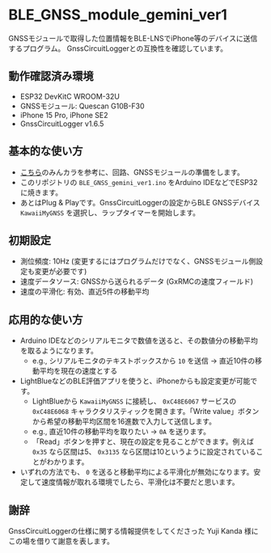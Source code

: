 # BLE_GNSS_module_gemini_ver1
GNSSモジュールで取得した位置情報をBLE-LNSでiPhone等のデバイスに送信するプログラム。
GnssCircuitLoggerとの互換性を確認しています。

## 動作確認済み環境
- ESP32 DevKitC WROOM-32U
- GNSSモジュール: Quescan G10B-F30
- iPhone 15 Pro, iPhone SE2
- GnssCircuitLogger v1.6.5

## 基本的な使い方
- [こちら](https://minkara.carview.co.jp/userid/3475803/car/3322507/8352285/note.aspx)のみんカラを参考に、回路、GNSSモジュールの準備をします。
- このリポジトリの `BLE_GNSS_gemini_ver1.ino` をArduino IDEなどでESP32に焼きます。
- あとはPlug & Playです。GnssCircuitLoggerの設定からBLE GNSSデバイス `KawaiiMyGNSS` を選択し、ラップタイマーを開始します。

## 初期設定
- 測位頻度: 10Hz (変更するにはプログラムだけでなく、GNSSモジュール側設定も変更が必要です)
- 速度データソース: GNSSから送られるデータ (GxRMCの速度フィールド)
- 速度の平滑化: 有効、直近5件の移動平均

## 応用的な使い方
- Arduino IDEなどのシリアルモニタで数値を送ると、その数値分の移動平均を取るようになります。
  - e.g., シリアルモニタのテキストボックスから `10` を送信 &rightarrow; 直近10件の移動平均を現在の速度とする
- LightBlueなどのBLE評価アプリを使うと、iPhoneからも設定変更が可能です。
  - LightBlueから `KawaiiMyGNSS` に接続し、 `0xC48E6067` サービスの `0xC48E6068` キャラクタリスティックを開きます。「Write value」ボタンから希望の移動平均区間を16進数で入力して送信します。
  - e.g., 直近10件の移動平均を取りたい &rightarrow; `0A` を送ります。
  - 「Read」ボタンを押すと、現在の設定を見ることができます。例えば `0x35` なら区間は5、 `0x3135` なら区間は10というように設定されていることがわかります。
- いずれの方法でも、 `0` を送ると移動平均による平滑化が無効になります。安定して速度情報が取れる環境でしたら、平滑化は不要だと思います。

## 謝辞
GnssCircuitLoggerの仕様に関する情報提供をしてくださった Yuji Kanda 様にこの場を借りて謝意を表します。